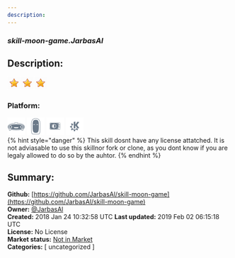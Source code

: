 ```yaml
---
description: 
---
```


### _skill-moon-game.JarbasAl_  
## Description:  
  
![](../.gitbook/assets/star.png)![](../.gitbook/assets/star.png)![](../.gitbook/assets/star.png)  
### Platform:  
 ![Mark I](../.gitbook/assets/mark-1-icon.png)  ![Mark II](../.gitbook/assets/mark-2-icon.png)  ![Picroft](../.gitbook/assets/picroft-icon.png)  ![plasmoid](../.gitbook/assets/kde.png)   
{% hint style="danger" %}
This skill dosnt have any license attatched. It is not adviasable to use this skillnor fork or clone, as you dont know if you are legaly allowed to do so by the auhtor.
{% endhint %}
  
## Summary:  
**Github:** [https://github.com/JarbasAl/skill-moon-game](https://github.com/JarbasAl/skill-moon-game)  
**Owner:** [@JarbasAl](https://github.com/JarbasAl)  
**Created:** 2018 Jan 24 10:32:58 UTC  **Last updated:** 2019 Feb 02 06:15:18 UTC  
**License:** No License  
**Market status:** [Not in Market](https://market.mycroft.ai/skill/)  
**Categories:** [ uncategorized ]   

